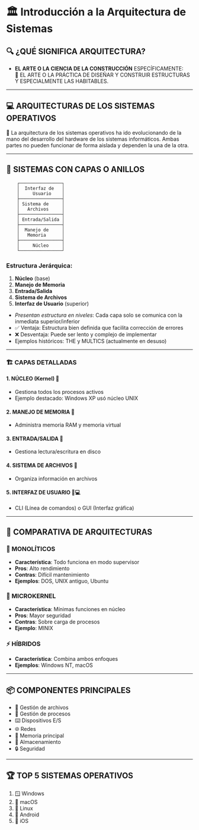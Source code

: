 # 🏛️ Introducción a la Arquitectura de Sistemas

## 🔍 ¿QUÉ SIGNIFICA ARQUITECTURA?

- **EL ARTE O LA CIENCIA DE LA CONSTRUCCIÓN** ESPECÍFICAMENTE:  
  📐 EL ARTE O LA PRÁCTICA DE DISEÑAR Y CONSTRUIR ESTRUCTURAS Y ESPECIALMENTE LAS HABITABLES.

---

## 💻 ARQUITECTURAS DE LOS SISTEMAS OPERATIVOS

🔄 La arquitectura de los sistemas operativos ha ido evolucionando de la mano del desarrollo del hardware de los sistemas informáticos. Ambas partes no pueden funcionar de forma aislada y dependen la una de la otra.

---

## 🧅 SISTEMAS CON CAPAS O ANILLOS

```ascii
    ┌────────────────┐
    │  Interfaz de   │
    │     Usuario    │
    ├────────────────┤
    │ Sistema de     │
    │   Archivos     │
    ├────────────────┤
    │ Entrada/Salida │
    ├────────────────┤
    │  Manejo de     │
    │   Memoria      │
    ├────────────────┤
    │     Núcleo     │
    └────────────────┘
```

### Estructura Jerárquica:
1. **Núcleo** (base)
2. **Manejo de Memoria**
3. **Entrada/Salida**
4. **Sistema de Archivos**
5. **Interfaz de Usuario** (superior)

- *Presentan estructura en niveles*: Cada capa solo se comunica con la inmediata superior/inferior  
- ✅ Ventaja: Estructura bien definida que facilita corrección de errores  
- ❌ Desventaja: Puede ser lento y complejo de implementar  
- Ejemplos históricos: THE y MULTICS (actualmente en desuso)

---

### 🏗️ CAPAS DETALLADAS

#### 1. **NÚCLEO (Kernel)** 🧠
- Gestiona todos los procesos activos  
- Ejemplo destacado: Windows XP usó núcleo UNIX  

#### 2. **MANEJO DE MEMORIA** 🧠
- Administra memoria RAM y memoria virtual  

#### 3. **ENTRADA/SALIDA** 💾
- Gestiona lectura/escritura en disco  

#### 4. **SISTEMA DE ARCHIVOS** 📂
- Organiza información en archivos  

#### 5. **INTERFAZ DE USUARIO** 👨💻
- CLI (Línea de comandos) o GUI (Interfaz gráfica)  

---

## 🔄 COMPARATIVA DE ARQUITECTURAS

### 🗿 MONOLÍTICOS
- **Característica**: Todo funciona en modo supervisor  
- **Pros**: Alto rendimiento  
- **Contras**: Difícil mantenimiento  
- **Ejemplos**: DOS, UNIX antiguo, Ubuntu  

### 🧩 MICROKERNEL  
- **Característica**: Mínimas funciones en núcleo  
- **Pros**: Mayor seguridad  
- **Contras**: Sobre carga de procesos  
- **Ejemplo**: MINIX  

### ⚡ HÍBRIDOS  
- **Característica**: Combina ambos enfoques  
- **Ejemplos**: Windows NT, macOS  

---

## 📦 COMPONENTES PRINCIPALES
- 📄 Gestión de archivos  
- 🔄 Gestión de procesos  
- ⌨️ Dispositivos E/S  
- 🌐 Redes  
- 🧠 Memoria principal  
- 💾 Almacenamiento  
- 🔒 Seguridad  

---

## 🏆 TOP 5 SISTEMAS OPERATIVOS
1. 🪟 Windows  
2. 🍎 macOS  
3. 🐧 Linux  
4. 🤖 Android  
5. 📱 iOS  
